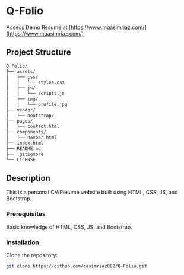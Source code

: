 # Q-Folio

Access Demo Resume at [https://www.mqasimriaz.com/](https://www.mqasimriaz.com/)

## Project Structure

```sh
Q-Folio/
├── assets/
│   ├── css/
│   │   └── styles.css
│   ├── js/
│   │   └── scripts.js
│   ├── img/
│   │   └── profile.jpg
├── vendor/
│   └── bootstrap/
├── pages/
│   └── contact.html
├── components/
│   └── navbar.html
├── index.html
├── README.md
├── .gitignore
└── LICENSE
```

## Description
This is a personal CV/Resume website built using HTML, CSS, JS, and Bootstrap.

### Prerequisites
Basic knowledge of HTML, CSS, JS, and Bootstrap.

### Installation
Clone the repository:

```sh
git clone https://github.com/qasimriaz002/Q-Folio.git 
```
